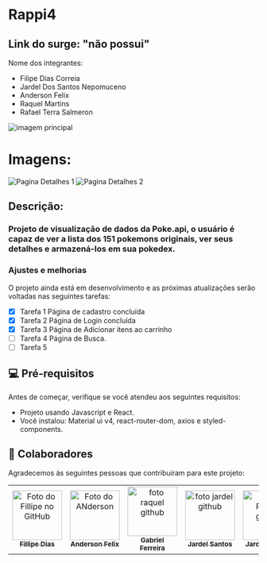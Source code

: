 # Rappi4

## Link do surge: "não possui"

Nome dos integrantes: 
- Filipe Dias Correia
- Jardel Dos Santos Nepomuceno
- Anderson Felix
- Raquel Martins
- Rafael Terra Salmeron

<img src="https://i.postimg.cc/6pzPmdNP/Rappi4-Abertura.png" alt="imagem principal">

# Imagens:
![Pagina Detalhes 1]()
![Pagina Detalhes 2]()

## Descrição: 
### Projeto de visualização de dados da Poke.api, o usuário é capaz de ver a lista dos 151 pokemons originais, ver seus detalhes e armazená-los em sua pokedex.

### Ajustes e melhorias

O projeto ainda está em desenvolvimento e as próximas atualizações serão voltadas nas seguintes tarefas:

- [x] Tarefa 1 Página de cadastro concluída
- [x] Tarefa 2 Página de Login concluída
- [x] Tarefa 3 Página de Adicionar itens ao carrinho
- [ ] Tarefa 4 Página de Busca.
- [ ] Tarefa 5 

## 💻 Pré-requisitos

Antes de começar, verifique se você atendeu aos seguintes requisitos:
* Projeto usando Javascript e React.
* Você instalou: Material ui v4, react-router-dom, axios e styled-components.


## 🤝 Colaboradores

Agradecemos às seguintes pessoas que contribuíram para este projeto:

<table>
  <tr>
    <td align="center">
      <a href="#">
        <img src="https://avatars.githubusercontent.com/u/87552890?v=4" width="100px;" alt="Foto do Fillipe no GitHub"/><br>
        <sub>
          <b>Fillipe Dias</b>
        </sub>
      </a>
    </td>
    <td align="center">
      <a href="#">
        <img src="https://avatars.githubusercontent.com/u/94788717?v=4" width="100px;" alt="Foto do ANderson"/><br>
        <sub>
          <b>Anderson Felix</b>
        </sub>
      </a>
    </td>
    <td align="center">
      <a href="#">
        <img src="https://avatars.githubusercontent.com/u/85976494?v=4" width="100px;" alt="foto raquel github"/><br>
        <sub>
          <b>Gabriel Ferreira</b>
        </sub>
      </a>
    </td>
    <td align="center">
      <a href="#">
        <img src="https://avatars.githubusercontent.com/u/86195881?v=4" width="100px;" alt="foto jardel github"/><br>
        <sub>
          <b>Jardel Santos</b>
        </sub>
                </sub>
      </a>
    </td>
    <td align="center">
      <a href="#">
        <img src="https://avatars.githubusercontent.com/u/94733546?v=4" width="100px;" alt="foto Rafael github"/><br>
        <sub>
          <b>Jardel Santos</b>
        </sub>
      </a>
    </td>
  </tr>
</table>
